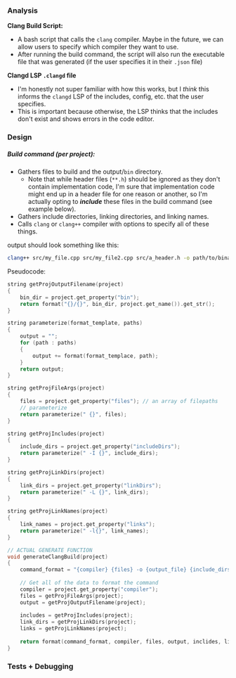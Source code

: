### Analysis


**Clang Build Script:**
*   A bash script that calls the `clang` compiler. Maybe in the future, we can allow users to specify which compiler they want to use.
*   After running the build command, the script will also run the executable file that was generated (if the user specifies it in their `.json` file)


**Clangd LSP `.clangd` file**
*   I'm honestly not super familiar with how this works, but I _think_ this informs the `clangd` LSP of the includes, config, etc. that the user specifies.
*   This is important because otherwise, the LSP thinks that the includes don't exist and shows errors in the code editor.

### Design


##### Build command (per project):
*   Gathers files to build and the output/`bin` directory.
    -   Note that while header files (`**.h`) should be ignored as they don't contain implementation code, I'm sure that implementation code might end up in a header file for one reason or another, so I'm actually opting to **_include_** these files in the build command (see example below).
*   Gathers include directories, linking directories, and linking names.
*   Calls `clang` or `clang++` compiler with options to specify all of these things.

output should look something like this:
```bash
clang++ src/my_file.cpp src/my_file2.cpp src/a_header.h -o path/to/binary/my_file -I include/dir/1 -I include/dir/2 -L linking/dir/1 -lname_of_linked_binary
```

Pseudocode:
```c++
string getProjOutputFilename(project)
{
    bin_dir = project.get_property("bin");
    return format("{}/{}", bin_dir, project.get_name()).get_str();
}

string parameterize(format_template, paths)
{
    output = "";
    for (path : paths)
    {
        output += format(format_templace, path);
    }
    return output;
}

string getProjFileArgs(project)
{
    files = project.get_property("files"); // an array of filepaths
    // parameterize
    return parameterize(" {}", files);
}

string getProjIncludes(project)
{
    include_dirs = project.get_property("includeDirs");
    return parameterize(" -I {}", include_dirs);
}

string getProjLinkDirs(project)
{
    link_dirs = project.get_property("linkDirs");
    return parameterize(" -L {}", link_dirs);
}

string getProjLinkNames(project)
{
    link_names = project.get_property("links");
    return parameterize(" -l{}", link_names);
}

// ACTUAL GENERATE FUNCTION
void generateClangBuild(project)
{
    command_format = "{compiler} {files} -o {output_file} {include_dirs} {link_dirs} {lib_names}"
    
    // Get all of the data to format the command
    compiler = project.get_property("compiler");
    files = getProjFileArgs(project);
    output = getProjOutputFilename(project);
    
    includes = getProjIncludes(project);
    link_dirs = getProjLinkDirs(project);
    links = getProjLinkNames(project);
    
    return format(command_format, compiler, files, output, inclides, link_dirs, links).get_str();
}
```



### Tests + Debugging




